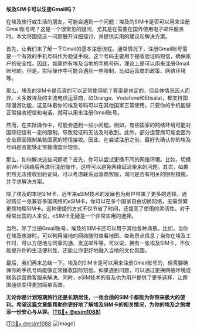**埃及SIM卡可以注册Gmail吗？**

在埃及旅行或生活的朋友，可能会遇到一个问题：埃及的SIM卡是否可以用来注册Gmail账号呢？这是一个很常见的疑问，尤其是在需要在国外使用电子邮件服务时。本文将围绕这一问题展开详细探讨，并提供实用的建议和解决方案。

首先，让我们来了解一下Gmail的基本注册流程。通常情况下，注册Gmail账号需要一个有效的手机号码作为验证手段。这个号码主要用于接收验证码短信，确保账户的安全性。因此，如果你有埃及当地的手机号码，理论上是可以用来注册Gmail账号的。但是，实际操作中可能会遇到一些限制，比如运营商的政策、网络环境等。

那么，埃及的SIM卡是否真的可以正常使用呢？答案是肯定的，但具体情况因人而异。大多数埃及的主流电信运营商，如Orange、Vodafone和Etisalat，都支持国际漫游功能，这意味着你的埃及号码可以在其他国家正常使用。只要你的手机能够正常接收短信和电话，就可以用来注册Gmail账号。

然而，在实际操作中，可能会遇到一些小问题。例如，有些国家的网络环境可能对国际短信有一定的限制，导致验证码无法及时收到。此外，部分运营商可能会因为安全原因限制某些国家的短信接收。因此，在尝试注册之前，最好先确认你的埃及号码是否能够正常接收国际短信。

那么，如何解决这些问题呢？首先，你可以尝试更换不同的网络环境。比如，切换到Wi-Fi网络后再进行注册操作，这样可以避免网络延迟带来的问题。其次，如果仍然无法接收到验证码，可以考虑联系运营商客服，询问是否有相关的限制措施，并寻求解决方案。

除了埃及的本地SIM卡，近年来eSIM技术的发展也为用户带来了更多的选择。通过购买一张兼容多国网络的eSIM卡，你可以在多个国家自由切换网络，无需频繁更换物理SIM卡。这种便捷的方式不仅节省了时间，还提高了使用的灵活性。对于经常出国的人来说，eSIM卡无疑是一个非常实用的选择。

当然，除了注册Gmail账号，埃及的SIM卡还可以用于其他各种场景。比如，当你在埃及旅游时，可以利用当地的网络随时查看地图、查询景点信息；当你在埃及工作时，可以方便地与同事沟通、发送邮件等。可以说，拥有一张埃及SIM卡，不仅能提升你的生活便利性，还能让你更好地融入当地的文化氛围。

最后，我们再来总结一下。埃及的SIM卡是可以用来注册Gmail账号的，但需要确保你的手机号码能够正常接收国际短信。如果遇到问题，可以通过更换网络环境或联系运营商客服来解决。同时，eSIM技术的普及也为用户提供了更多选择，让跨国通信变得更加简单高效。

**无论你是计划短期旅行还是长期居住，一张合适的SIM卡都能为你带来极大的便利。希望这篇文章能帮助你更好地了解埃及SIM卡的相关情况，为你的埃及之旅增添一份安心与从容。[[TG💪+ @esim1088](https://t.me/s/esim1088)]**

[[TG💪+ @esim1088](https://t.me/s/esim1088) ![Image](https://i.postimg.cc/4NQfJmqS/Snipaste-2025-05-13-00-14-12.png)]